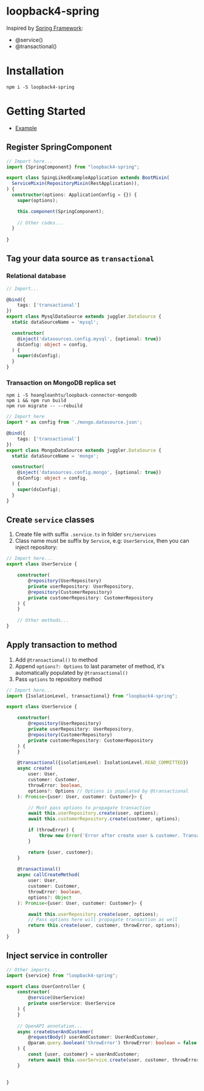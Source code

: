 # loopback4-spring
Inspired by [Spring Framework](https://spring.io/):

* @service()
* @transactional()

# Installation

```
npm i -S loopback4-spring
```

# Getting Started

* [Example](./example)

## Register SpringComponent
```typescript
// Import here...
import {SpringComponent} from "loopback4-spring";

export class SpingLikedExampleApplication extends BootMixin(
  ServiceMixin(RepositoryMixin(RestApplication)),
) {
  constructor(options: ApplicationConfig = {}) {
    super(options);

    this.component(SpringComponent);
    
    // Other codes...
  }
  
}
```

## Tag your data source as `transactional`
### Relational database
```typescript
// Import...

@bind({
    tags: ['transactional']
})
export class MysqlDataSource extends juggler.DataSource {
  static dataSourceName = 'mysql';

  constructor(
    @inject('datasources.config.mysql', {optional: true})
    dsConfig: object = config,
  ) {
    super(dsConfig);
  }
}
```

### Transaction on MongoDB replica set
```
npm i -S hoangleanhtu/loopback-connector-mongodb
npm i && npm run build
npm run migrate -- --rebuild
```

```typescript
// Import here
import * as config from './mongo.datasource.json';

@bind({
    tags: ['transactional']
})
export class MongoDataSource extends juggler.DataSource {
  static dataSourceName = 'mongo';

  constructor(
    @inject('datasources.config.mongo', {optional: true})
    dsConfig: object = config,
  ) {
    super(dsConfig);
  }
}
```
## Create `service` classes
1. Create file with suffix `.service.ts` in folder `src/services`
2. Class name must be suffix by `Service`, e.g: `UserService`, then you can inject repository:

```typescript
// Import here...
export class UserService {

    constructor(
        @repository(UserRepository)
        private userRepository: UserRepository,
        @repository(CustomerRepository)
        private customerRepository: CustomerRepository
    ) {
    }
    
    // Other methods...
}
```

## Apply transaction to method

1. Add `@transactional()` to method
2. Append `options?: Options` to last parameter of method, it's automatically populated by `@transactional()`
3. Pass `options` to repository method

```typescript
// Import here...
import {IsolationLevel, transactional} from "loopback4-spring";

export class UserService {

    constructor(
        @repository(UserRepository)
        private userRepository: UserRepository,
        @repository(CustomerRepository)
        private customerRepository: CustomerRepository
    ) {
    }

    @transactional({isolationLevel: IsolationLevel.READ_COMMITTED})
    async create(
        user: User,
        customer: Customer,
        throwError: boolean,
        options?: Options // Options is populated by @transactional
    ): Promise<{user: User, customer: Customer}> {

        // Must pass options to propagate transaction
        await this.userRepository.create(user, options);
        await this.customerRepository.create(customer, options);

        if (throwError) {
            throw new Error('Error after create user & customer. Transaction is rollback.')
        }

        return {user, customer};
    }
    
    @transactional()
    async callCreateMethod(
        user: User,
        customer: Customer,
        throwError: boolean,
        options?: Object
    ): Promise<{user: User, customer: Customer}> {

        await this.userRepository.create(user, options);
        // Pass options here will propagate transaction as well
        return this.create(user, customer, throwError, options);
    }
}

```

## Inject service in controller
```typescript
// Other imports...
import {service} from "loopback4-spring";

export class UserController {
    constructor(
        @service(UserService)
        private userService: UserService
    ) {
    }
    
    // OpenAPI annotation...
    async createUserAndCustomer(
        @requestBody() userAndCustomer: UserAndCustomer,
        @param.query.boolean('throwError') throwError: boolean = false
    ) {
        const {user, customer} = userAndCustomer;
        return await this.userService.create(user, customer, throwError);
    }
 
    
}
```
